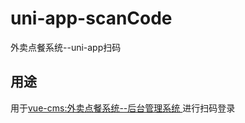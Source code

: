 # uni-app-scanCode
外卖点餐系统--uni-app扫码

## 用途
用于[vue-cms:外卖点餐系统--后台管理系统 ](https://github.com/yg10323/vue-cms)进行扫码登录

